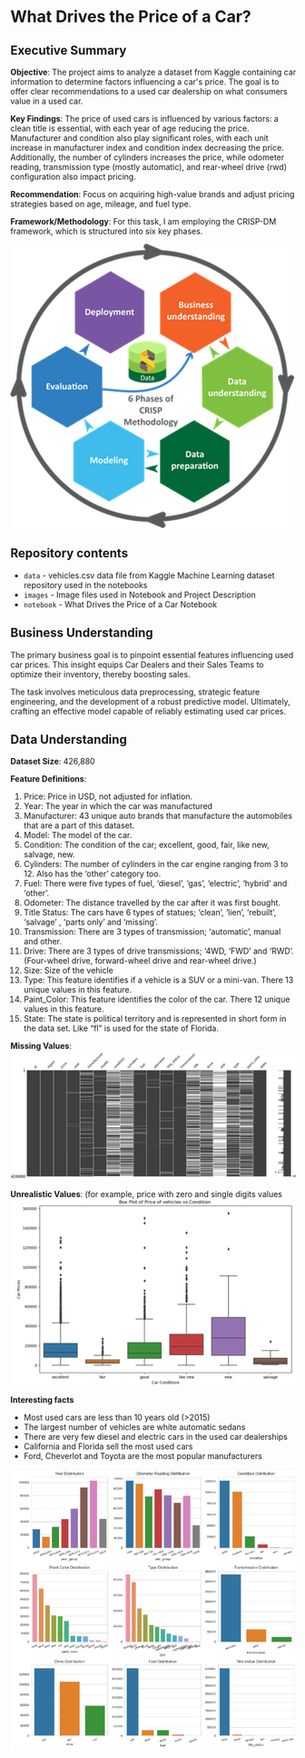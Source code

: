 # What Drives the Price of a Car?

## Executive Summary
**Objective**: The project aims to analyze a dataset from Kaggle containing car information to determine factors influencing a car's price. The goal is to offer clear recommendations to a used car dealership on what consumers value in a used car.

**Key Findings**: The price of used cars is influenced by various factors: a clean title is essential, with each year of age reducing the price. Manufacturer and condition also play significant roles, with each unit increase in manufacturer index and condition index decreasing the price. Additionally, the number of cylinders increases the price, while odometer reading, transmission type (mostly automatic), and rear-wheel drive (rwd) configuration also impact pricing.

**Recommendation**: Focus on acquiring high-value brands and adjust pricing strategies based on age, mileage, and fuel type.

**Framework/Methodology**: For this task, I am employing the CRISP-DM framework, which is structured into six key phases. 

![CRISP-DM six key phases Image](https://github.com/AtulTrikha/CarPricing/blob/main/images/Six_Phases_of_CRISP.png "CRISP-DM six key phases ")

## Repository contents

* ``data`` - vehicles.csv data file from Kaggle Machine Learning dataset repository used in the notebooks
* ``images`` - Image files used in Notebook and Project Description
* ``notebook`` - What Drives the Price of a Car Notebook

## Business Understanding

The primary business goal is to pinpoint essential features influencing used car prices. This insight equips Car Dealers and their Sales Teams to optimize their inventory, thereby boosting sales. 

The task involves meticulous data preprocessing, strategic feature engineering, and the development of a robust predictive model. Ultimately, crafting an effective model capable of reliably estimating used car prices.

## Data Understanding

**Dataset Size**: 426,880

**Feature Definitions**:

01. Price: Price in USD, not adjusted for inflation.
02. Year: The year in which the car was manufactured
03. Manufacturer: 43 unique auto brands that manufacture the automobiles that are a part of this dataset.
04. Model: The model of the car.
05. Condition: The condition of the car; excellent, good, fair, like new, salvage, new.
06. Cylinders: The number of cylinders in the car engine ranging from 3 to 12. Also has the ‘other’ category too.
07. Fuel: There were five types of fuel, ‘diesel’, ‘gas’, ‘electric’, ‘hybrid’ and ‘other’.
08. Odometer: The distance travelled by the car after it was first bought.
09. Title Status: The cars have 6 types of statues; ‘clean’, ‘lien’, ‘rebuilt’, ‘salvage’ , ‘parts only’ and ‘missing’.
10. Transmission: There are 3 types of transmission; ‘automatic’, manual and other.
11. Drive: There are 3 types of drive transmissions; ‘4WD, ‘FWD’ and ‘RWD’. (Four-wheel drive, forward-wheel drive and rear-wheel drive.)
12. Size: Size of the vehicle
13. Type: This feature identifies if a vehicle is a SUV or a mini-van. There 13 unique values in this feature.
14. Paint_Color: This feature identifies the color of the car. There 12 unique values in this feature.
15. State: The state is political territory and is represented in short form in the data set. Like “fl” is used for the state of Florida.

**Missing Values**:
![Missing Values Image](https://github.com/AtulTrikha/CarPricing/blob/main/images/missing_values.png "Missing Values")

**Unrealistic Values**: (for example, price with zero and single digits values
![Unrealistic Values Image](https://github.com/AtulTrikha/CarPricing/blob/main/images/unrealistic_values.png "Unrealistic Values")

**Interesting facts**

* Most used cars are less than 10 years old (>2015)
* The largest number of vehicles are white automatic sedans
* There are very few diesel and electric cars in the used car dealerships
* California and Florida sell the most used cars
* Ford, Cheverlot and Toyota are the most popular manufacturers

![Interesting facts Image](https://github.com/AtulTrikha/CarPricing/blob/main/images/vehicle_data_plot.png "Interesting facts")